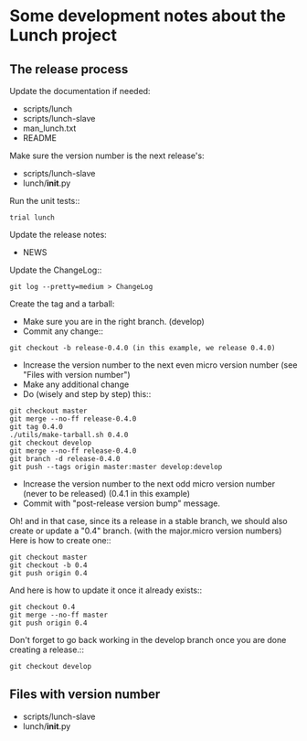 # Some development notes about the Lunch project

## The release process

Update the documentation if needed:

* scripts/lunch
* scripts/lunch-slave
* man_lunch.txt
* README

Make sure the version number is the next release's:

* scripts/lunch-slave
* lunch/__init__.py

Run the unit tests::

```
trial lunch
```

Update the release notes:

* NEWS

Update the ChangeLog::

```
git log --pretty=medium > ChangeLog
```

Create the tag and a tarball:

* Make sure you are in the right branch. (develop)
* Commit any change::

```
git checkout -b release-0.4.0 (in this example, we release 0.4.0)
```

* Increase the version number to the next even micro version number (see "Files with version number")
* Make any additional change
* Do (wisely and step by step) this::

```
git checkout master
git merge --no-ff release-0.4.0
git tag 0.4.0
./utils/make-tarball.sh 0.4.0
git checkout develop
git merge --no-ff release-0.4.0
git branch -d release-0.4.0
git push --tags origin master:master develop:develop
```

* Increase the version number to the next odd micro version number (never to be released) (0.4.1 in this example)
* Commit with "post-release version bump" message.

Oh! and in that case, since its a release in a stable branch, we should also create or update a "0.4" branch. (with the major.micro version numbers) Here is how to create one::

```
git checkout master
git checkout -b 0.4
git push origin 0.4
```

And here is how to update it once it already exists::

```
git checkout 0.4
git merge --no-ff master
git push origin 0.4
```

Don't forget to go back working in the develop branch once you are done creating a release.::

```
git checkout develop
```


## Files with version number

* scripts/lunch-slave
* lunch/__init__.py

